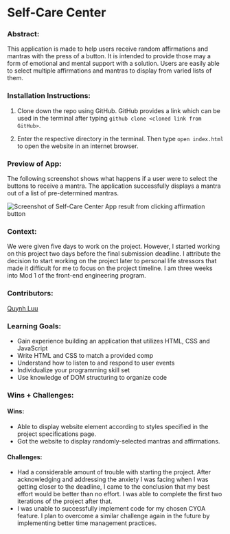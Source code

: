 # Self-Care Center

### Abstract:
[//]: <> (Briefly describe what you built and its features. What problem is the app solving? How does this application solve that problem?)

This application is made to help users receive random affirmations and mantras with the press of a button. It is intended to provide those may a form of emotional and mental support with a solution. Users are easily able to select multiple affirmations and mantras to display from varied lists of them.

### Installation Instructions:
[//]: <> (What steps does a person have to take to get your app cloned down and running?)

1. Clone down the repo using GitHub. GitHub provides a link which can be used in the terminal after typing ```github clone <cloned link from GitHub>```.

2. Enter the respective directory in the terminal. Then type ```open index.html``` to open the website in an internet browser.

### Preview of App:
[//]: <> (Provide ONE gif or screenshot of your application - choose the "coolest" piece of functionality to show off.)

The following screenshot shows what happens if a user were to select the buttons to receive a mantra. The application successfully displays a mantra out of a list of pre-determined mantras.

![Screenshot of Self-Care Center App result from clicking affirmation button](https://i.postimg.cc/sD5kdMzF/Screen-Shot-2022-09-11-at-1-17-59-PM.png)


### Context:
[//]: <> (Give some context for the project here. How long did you have to work on it? How far into the Turing program are you?)
We were given five days to work on the project. However, I started working on this project two days before the final submission deadline. I attribute the decision to start working on the project later to personal life stressors that made it difficult for me to focus on the project timeline. I am three weeks into Mod 1 of the front-end engineering program.

### Contributors:
[//]: <> (Who worked on this application? Link to their GitHubs.)
[Quynh Luu](https://github.com/quynhtlluu)

### Learning Goals:
[//]: <> (What were the learning goals of this project? What tech did you work with?)
- Gain experience building an application that utilizes HTML, CSS and JavaScript
- Write HTML and CSS to match a provided comp
- Understand how to listen to and respond to user events
- Individualize your programming skill set
- Use knowledge of DOM structuring to organize code

### Wins + Challenges:
[//]: <> (What are 2-3 wins you have from this project? What were some challenges you faced - and how did you get over them?)
#### Wins:
- Able to display website element according to styles specified in the project specifications page.
- Got the website to display randomly-selected mantras and affirmations.

#### Challenges:
- Had a considerable amount of trouble with starting the project. After acknowledging and addressing the anxiety I was facing when I was getting closer to the deadline, I came to the conclusion that my best effort would be better than no effort. I was able to complete the first two iterations of the project after that.
- I was unable to successfully implement code for my chosen CYOA feature. I plan to overcome a similar challenge again in the future by implementing better time management practices.

